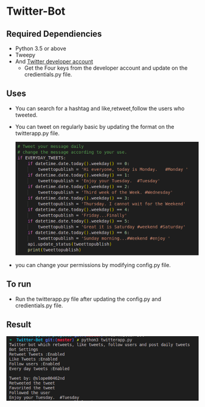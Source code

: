 # Twitter-Bot

## Required Dependiencies
  - Python 3.5 or above
  - Tweepy
  - And [Twitter developer account](developers.twitter.com)
    - Get the Four keys from the developer account and update on the credientials.py file.
  
 ## Uses
  - You can search for a hashtag and like,retweet,follow the users who tweeted.
  - You can tweet on regularly basic by updating the format on the twitterapp.py file.
    
    ![daily_tweet](daily_tweets.png)
  
  - you can change your permissions by modifying config.py file.
  
 ## To run
  - Run the twitterapp.py file after updating the config.py and credientials.py file.
  
 ## Result
 
  ![result](result.png)
